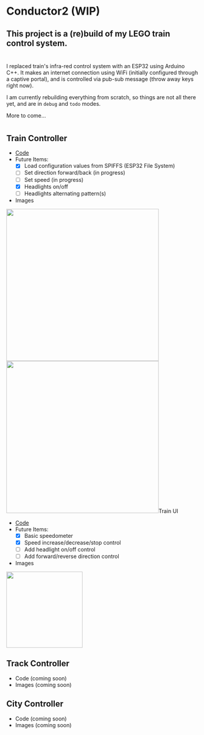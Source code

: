 # Conductor2 (WIP)

## This project is a (re)build of my LEGO train control system.

#

I replaced train's infra-red control system with an ESP32 using Arduino C++.  It makes an internet connection using WiFi (initially configured through a captive portal), and is controlled via pub-sub message (throw away keys right now).

I am currently rebuilding everything from scratch, so things are not all there yet, and are in `debug` and `todo` modes.

More to come...

#

## Train Controller
- [Code](https://github.com/aihrig/Conductor2/tree/master/train-controller/main)
- Future Items:
  - [x] Load configuration values from SPIFFS (ESP32 File System)
  - [ ] Set direction forward/back (in progress)
  - [ ] Set speed (in progress)
  - [x] Headlights on/off
  - [ ] Headlights alternating pattern(s)
- Images
<img src="https://user-images.githubusercontent.com/12666421/127811045-a784a203-ba51-4db9-9185-d2d95f510b1f.jpg" width="400" />
<img src="https://user-images.githubusercontent.com/12666421/127811052-e8a602e8-07c4-462c-a379-3ff2ccb4d792.jpg" width="400 />

## Train UI
- [Code](https://github.com/aihrig/Conductor2/tree/master/train-ui)
- Future Items:
  - [x] Basic speedometer
  - [x] Speed increase/decrease/stop control
  - [ ] Add headlight on/off control
  - [ ] Add forward/reverse direction control
- Images
<img src="https://user-images.githubusercontent.com/12666421/131038482-bacf185c-5ed3-4e77-ae1c-aa3a228706fb.png" width="200" />

## Track Controller
- Code (coming soon)
- Images (coming soon)

## City Controller
- Code (coming soon)
- Images (coming soon)
